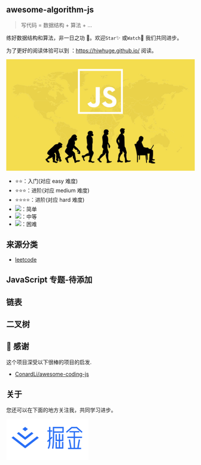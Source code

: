 ## awesome-algorithm-js

> 写代码 = 数据结构 + 算法 + ...

练好数据结构和算法，非一日之功 💪。欢迎`Star`✨ 或`Watch`👀 我们共同进步。

为了更好的阅读体验可以到 ：https://hjwhuge.github.io/ 阅读。

<a href="http://www.conardli.top/docs/" class="item" >
  <img src="./docs/.vuepress/public/logo.jpg" width="550px"  />
</a>

- ⭐⭐：入门(对应 easy 难度)
- ⭐⭐⭐：进阶(对应 medium 难度)
- ⭐⭐⭐⭐：进阶(对应 hard 难度)
- <img src="https://img.shields.io/badge/EASY-green?style=flat-square"/>：简单
- <img src="https://img.shields.io/badge/MEDIUM-yellow?style=flat-square"/>：中等
- <img src="https://img.shields.io/badge/Hard-red?style=flat-square"/>：困难

## 来源分类

- [leetcode](/leetcode)

## JavaScript 专题-待添加

## 链表

## 二叉树

## 🌸 感谢

这个项目深受以下很棒的项目的启发.

- [ConardLi/awesome-coding-js](https://github.com/ConardLi/awesome-coding-js)

## 关于

您还可以在下面的地方关注我，共同学习进步。

<a href="https://juejin.cn/user/3949101498788302" >
  <img src="./docs/.vuepress/public/juejin.png"  width="220px" height="110px" /> 
</a>
